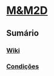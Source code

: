 # [M&M2D](https://boechat.github.io/mm2ed)



## Sumário
### [Wiki](https://diamond-city-heroes.fandom.com/pt-br/wiki/Diamond_City_Heroes_Wiki)
### [Condições](https://boechat.github.io/estudo-si/estudo-so)







